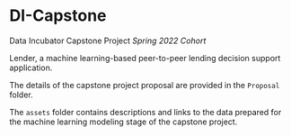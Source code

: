 # DI-Capstone
Data Incubator Capstone Project *Spring 2022 Cohort*

Lender, a machine learning-based peer-to-peer lending decision support application.

The details of the capstone project proposal are provided in the `Proposal` folder.

The `assets` folder contains descriptions and links to the data prepared for the machine learning modeling stage of the capstone project.
